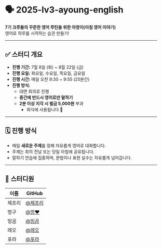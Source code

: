 # 🗣️ 2025-lv3-ayoung-english

**7기 크루들의 꾸준한 영어 루틴을 위한 아영이(아침 영어 이야기)**  
영어로 하루를 시작하는 습관 만들기!

---

## ✅ 스터디 개요

- **진행 기간:** 7월 8일 (화) ~ 8월 22일 (금)
- **진행 요일:** 화요일, 수요일, 목요일, 금요일
- **진행 시간:** 매일 오전 9:30 ~ 9:55 (25분간)
- **진행 방식:**  
  - 대면 회의로 진행  
  - **중간에 반드시 영어로만 말하기**  
  - **2분 이상 지각 시 벌금 5,000원** 부과
    - 회식에 사용됩니다 🎉  

---

## 🗓️ 진행 방식

- 매일 **새로운 주제**를 정해 자유롭게 영어로 대화합니다.
- 주제는 회의 전날 또는 당일 아침에 공유됩니다.
- 말하기 연습에 집중하며, 문법이나 표현 실수는 자유롭게 넘어갑니다.

---

## 👥 스터디원

| 이름   | GitHub |
|--------|--------|
| 제프리    | [@제프리](https://github.com/AppleMint98) |
| 멍구     | [@멍❤️](https://github.com/YuyoungRhee) |
| 밍곰     | [@밍곰](https://github.com/minSsan) |
| 레오     | [@레오](https://github.com/kjyyjk) |
| 포라     | [@포라](https://github.com/nourzoo) |
